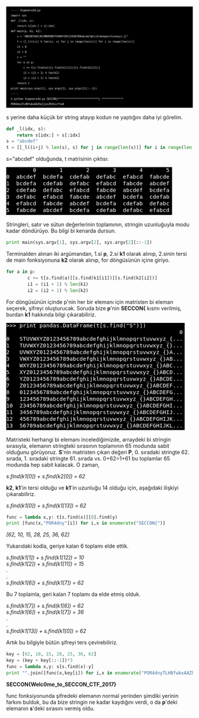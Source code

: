 
![](sss/1.png)

s yerine daha küçük bir string atayıp kodun ne yaptığını daha iyi görelim.
```python
def _l(idx, s):
    return s[idx:] + s[:idx]
s = "abcdef"
t = [[_l((i+j) % len(s), s) for j in range(len(s))] for i in range(len(s))]
```
s="abcdef" olduğunda, t matrisinin çıktısı:

![](sss/2.png)

Stringleri, satır ve sütun değerlerinin toplamının, stringin uzunluğuyla modu kadar döndürüyo. Bu bilgi bi kenarda dursun.

```python
print main(sys.argv[1], sys.argv[2], sys.argv[2][::-1])
```

Terminalden alınan iki argümandan, 1.si **p**, 2.si **k1** olarak alınıp, 2.sinin tersi de main fonksiyonuna **k2** olarak alınıp, for döngüsünün içine giriyo.

```python
for a in p:
        c += t[s.find(a)][s.find(k1[i1])][s.find(k2[i2])]
        i1 = (i1 + 1) % len(k1)
        i2 = (i2 + 1) % len(k2)
```

For döngüsünün içinde p'nin her bir elemanı için matristen bi eleman seçerek, şifreyi oluşturucak. Soruda bize **p**'nin **SECCON{** kısmı verilmiş, burdan **k1** hakkında bilgi çıkarabiliriz.

![](sss/3.png)

Matristeki herhangi bi elemanı incelediğimizde, arraydeki bi stringin sırasıyla, elemanın stringteki sırasının toplamının 65 modunda sabit olduğunu görüyoruz. **S**'nin matristen çıkan değeri **P**, 0. sıradaki stringte 62. sırada, 1. sıradaki stringte 61. sırada vs. 0+62=1+61 bu toplamlar 65 modunda hep sabit kalacak. O zaman,

_s.find(k1\[0\]) + s.find(k2\[0\]) = 62_

**k2**, **k1**'in tersi olduğu ve **k1**'in uzunluğu 14 olduğu için, aşağıdaki ilişkiyi çıkarabiliriz.

_s.find(k1\[0\]) + s.find(k1\[13\]) = 62_

```python
func = lambda x,y: t[s.find(x)][0].find(y)
print [func(x,"POR4dny"[i]) for i,x in enumerate("SECCON{")]
```
_\[62, 10, 15, 28, 25, 36, 62\]_

Yukarıdaki kodla, geriye kalan 6 toplamı elde ettik.

_s.find(k1\[1\]) + s.find(k1\[12\]) = 10_ <br/>
_s.find(k1\[2\]) + s.find(k1\[11\]) = 15_ <br/>
                  . <br/>
                  . <br/>
_s.find(k1\[6\]) + s.find(k1\[7\]) = 62_ <br/>

Bu 7 toplamla, geri kalan 7 toplamı da elde etmiş olduk.

_s.find(k1\[7\]) + s.find(k1\[6\]) = 62_ <br/>
_s.find(k1\[6\]) + s.find(k1\[7\]) = 36_ <br/>
                  . <br/>
                  . <br/>
_s.find(k1\[13\]) + s.find(k1\[0\]) = 62_

Artık bu bilgiyle bütün şifreyi ters çevirebiliriz.

```python
key = [62, 10, 15, 28, 25, 36, 62]
key = (key + key[::-1])*3
func = lambda x,y: s[s.find(x)-y]
print "".join([func(x,key[i]) for i,x in enumerate("POR4dnyTLHBfwbxAAZhe}}ocZR3Cxcftw9")])
```
**SECCON{Welc0me_to_SECCON_CTF_2017}**

func fonksiyonunda şifredeki elemanın normal yerinden şimdiki yerinin farkını bulduk, bu da bize stringin ne kadar kaydığını verdi, o da **p**'deki elemanın **s**'deki sırasını vermiş oldu.









                  



